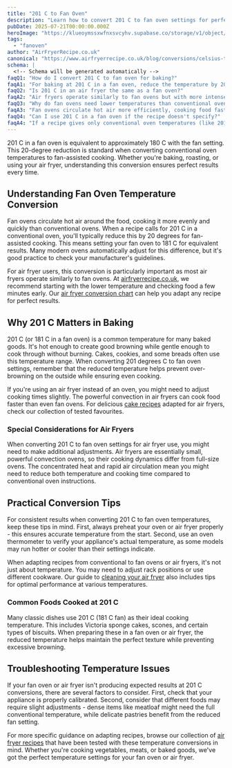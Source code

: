 ```yaml
---
title: "201 C to Fan Oven"
description: "Learn how to convert 201 C to fan oven settings for perfect baking. Includes air fryer equivalents and temperature tips for UK kitchens."
pubDate: 2025-07-21T00:00:00.000Z
heroImage: "https://klueoymssxwfnxsvcyhv.supabase.co/storage/v1/object/public/Shmucket/201-c-to-fan-oven.png"
tags:
  - "fanoven"
author: "AirFryerRecipe.co.uk"
canonical: "https://www.airfryerrecipe.co.uk/blog/conversions/celsius-to-fan-oven/201-c-to-fan-oven"
schema: |
  <!-- Schema will be generated automatically -->
faqQ1: "How do I convert 201 C to fan oven for baking?"
faqA1: "For baking at 201 C in a fan oven, reduce the temperature by 20 degrees to 181 C. This adjustment prevents over-browning while ensuring even cooking. Most cake and cookie recipes adapt well to this conversion."
faqQ2: "Is 201 C in an air fryer the same as a fan oven?"
faqA2: "Air fryers operate similarly to fan ovens but with more intense convection. When converting 201 C, you might need to reduce both temperature (to about 175-180 C) and cooking time by 10-15% for optimal results in an air fryer."
faqQ3: "Why do fan ovens need lower temperatures than conventional ovens?"
faqA3: "Fan ovens circulate hot air more efficiently, cooking food faster and more evenly. The 20-degree reduction (from 201 C to 181 C) compensates for this increased efficiency, preventing over-cooking or burning while maintaining proper doneness."
faqQ4: "Can I use 201 C in a fan oven if the recipe doesn't specify?"
faqA4: "If a recipe gives only conventional oven temperatures (like 201 C) without fan oven instructions, it's safest to reduce by 20 degrees to 181 C. However, dense items like roasts might need the original temperature - check food early and adjust as needed."
---
```

<p>201 C in a fan oven is equivalent to approximately 180 C with the fan setting. This 20-degree reduction is standard when converting conventional oven temperatures to fan-assisted cooking. Whether you're baking, roasting, or using your air fryer, understanding this conversion ensures perfect results every time.</p>

<h2>Understanding Fan Oven Temperature Conversion</h2>
<p>Fan ovens circulate hot air around the food, cooking it more evenly and quickly than conventional ovens. When a recipe calls for 201 C in a conventional oven, you'll typically reduce this by 20 degrees for fan-assisted cooking. This means setting your fan oven to 181 C for equivalent results. Many modern ovens automatically adjust for this difference, but it's good practice to check your manufacturer's guidelines.</p>
<p>For air fryer users, this conversion is particularly important as most air fryers operate similarly to fan ovens. At <a href=https://www.airfryerrecipe.co.uk>airfryerrecipe.co.uk</a>, we recommend starting with the lower temperature and checking food a few minutes early. Our <a href=https://www.airfryerrecipe.co.uk/air-fryer-conversion-chart>air fryer conversion chart</a> can help you adapt any recipe for perfect results.</p>

<h2>Why 201 C Matters in Baking</h2>
<p>201 C (or 181 C in a fan oven) is a common temperature for many baked goods. It's hot enough to create good browning while gentle enough to cook through without burning. Cakes, cookies, and some breads often use this temperature range. When converting 201 degrees C to fan oven settings, remember that the reduced temperature helps prevent over-browning on the outside while ensuring even cooking.</p>
<p>If you're using an air fryer instead of an oven, you might need to adjust cooking times slightly. The powerful convection in air fryers can cook food faster than even fan ovens. For delicious <a href=https://www.airfryerrecipe.co.uk/recipe-category/cakes>cake recipes</a> adapted for air fryers, check our collection of tested favourites.</p>

<h3>Special Considerations for Air Fryers</h3>
<p>When converting 201 C to fan oven settings for air fryer use, you might need to make additional adjustments. Air fryers are essentially small, powerful convection ovens, so their cooking dynamics differ from full-size ovens. The concentrated heat and rapid air circulation mean you might need to reduce both temperature and cooking time compared to conventional oven instructions.</p>

<h2>Practical Conversion Tips</h2>
<p>For consistent results when converting 201 C to fan oven temperatures, keep these tips in mind. First, always preheat your oven or air fryer properly - this ensures accurate temperature from the start. Second, use an oven thermometer to verify your appliance's actual temperature, as some models may run hotter or cooler than their settings indicate.</p>
<p>When adapting recipes from conventional to fan ovens or air fryers, it's not just about temperature. You may need to adjust rack positions or use different cookware. Our guide to <a href=https://www.airfryerrecipe.co.uk/air-fryer-cleaner>cleaning your air fryer</a> also includes tips for optimal performance at various temperatures.</p>

<h3>Common Foods Cooked at 201 C</h3>
<p>Many classic dishes use 201 C (181 C fan) as their ideal cooking temperature. This includes Victoria sponge cakes, scones, and certain types of biscuits. When preparing these in a fan oven or air fryer, the reduced temperature helps maintain the perfect texture while preventing excessive browning.</p>

<h2>Troubleshooting Temperature Issues</h2>
<p>If your fan oven or air fryer isn't producing expected results at 201 C conversions, there are several factors to consider. First, check that your appliance is properly calibrated. Second, consider that different foods may require slight adjustments - dense items like meatloaf might need the full conventional temperature, while delicate pastries benefit from the reduced fan setting.</p>
<p>For more specific guidance on adapting recipes, browse our collection of <a href=https://www.airfryerrecipe.co.uk/recipes>air fryer recipes</a> that have been tested with these temperature conversions in mind. Whether you're cooking vegetables, meats, or baked goods, we've got the perfect temperature settings for your fan oven or air fryer.</p>
